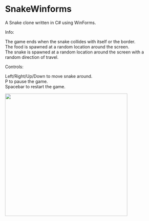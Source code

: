 # SnakeWinforms
A Snake clone written in C# using WinForms.

Info:

The game ends when the snake collides with itself or the border.<br/>
The food is spawned at a random location around the screen.<br/>
The snake is spawned at a random location around the screen with a random direction of travel.

Controls:

Left/Right/Up/Down to move snake around.<br/>
P to pause the game.<br/>
Spacebar to restart the game.  

<img src="http://i.imgur.com/BMiHwjb.png" width="400">


